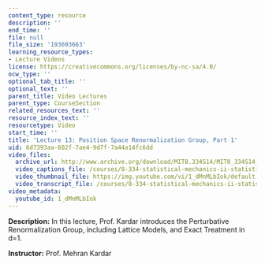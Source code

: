 ```yaml
---
content_type: resource
description: ''
end_time: ''
file: null
file_size: '193693663'
learning_resource_types:
- Lecture Videos
license: https://creativecommons.org/licenses/by-nc-sa/4.0/
ocw_type: ''
optional_tab_title: ''
optional_text: ''
parent_title: Video Lectures
parent_type: CourseSection
related_resources_text: ''
resource_index_text: ''
resourcetype: Video
start_time: ''
title: 'Lecture 13: Position Space Renormalization Group, Part 1'
uid: 6d7393aa-602f-7ae4-9d7f-7a44a14fc6dd
video_files:
  archive_url: http://www.archive.org/download/MIT8.334S14/MIT8_334S14_lec13_300k.mp4
  video_captions_file: /courses/8-334-statistical-mechanics-ii-statistical-physics-of-fields-spring-2014/fac81a57129352d6aa781eb78a8a735f_1_dMnMLbIok.vtt
  video_thumbnail_file: https://img.youtube.com/vi/1_dMnMLbIok/default.jpg
  video_transcript_file: /courses/8-334-statistical-mechanics-ii-statistical-physics-of-fields-spring-2014/a82694de6d124a16b998a9d124941580_1_dMnMLbIok.pdf
video_metadata:
  youtube_id: 1_dMnMLbIok
---
```


**Description:** In this lecture, Prof. Kardar introduces the Perturbative Renormalization Group, including Lattice Models, and Exact Treatment in d=1.

**Instructor:** Prof. Mehran Kardar

